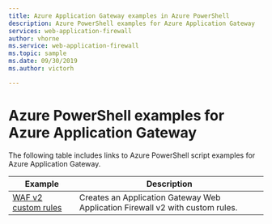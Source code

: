 ```yaml
---
title: Azure Application Gateway examples in Azure PowerShell
description: Azure PowerShell examples for Azure Application Gateway
services: web-application-firewall
author: vhorne
ms.service: web-application-firewall
ms.topic: sample
ms.date: 09/30/2019
ms.author: victorh

---
```

# Azure PowerShell examples for Azure Application Gateway

The following table includes links to Azure PowerShell script examples for Azure Application Gateway.

| Example | Description |
| ------- | ----------- |
|[WAF v2 custom rules](../scripts/waf-custom-rules-powershell.md)|Creates an Application Gateway Web Application Firewall v2 with custom rules. |